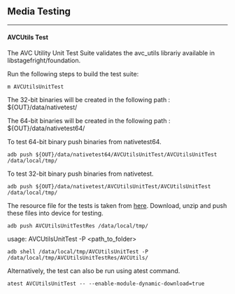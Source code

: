 ## Media Testing ##
---
#### AVCUtils Test
The AVC Utility Unit Test Suite validates the avc_utils librariy available in libstagefright/foundation.

Run the following steps to build the test suite:
```
m AVCUtilsUnitTest
```

The 32-bit binaries will be created in the following path : ${OUT}/data/nativetest/

The 64-bit binaries will be created in the following path : ${OUT}/data/nativetest64/

To test 64-bit binary push binaries from nativetest64.
```
adb push ${OUT}/data/nativetest64/AVCUtilsUnitTest/AVCUtilsUnitTest /data/local/tmp/
```

To test 32-bit binary push binaries from nativetest.
```
adb push ${OUT}/data/nativetest/AVCUtilsUnitTest/AVCUtilsUnitTest /data/local/tmp/
```

The resource file for the tests is taken from [here](https://storage.googleapis.com/android_media/frameworks/av/media/libstagefright/foundation/tests/AVCUtils/AVCUtilsUnitTest.zip). Download, unzip and push these files into device for testing.

```
adb push AVCUtilsUnitTestRes /data/local/tmp/
```

usage: AVCUtilsUnitTest -P \<path_to_folder\>
```
adb shell /data/local/tmp/AVCUtilsUnitTest -P /data/local/tmp/AVCUtilsUnitTestRes/AVCUtils/
```
Alternatively, the test can also be run using atest command.

```
atest AVCUtilsUnitTest -- --enable-module-dynamic-download=true
```
